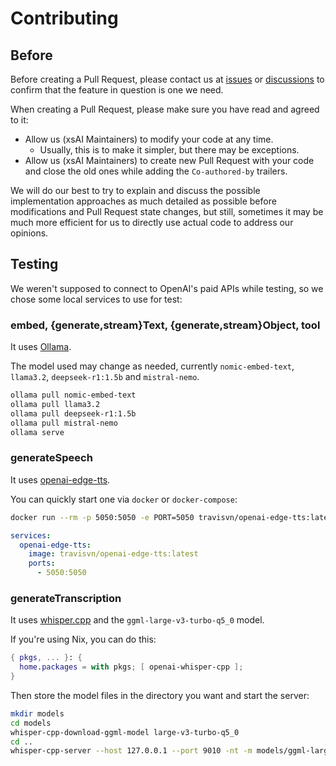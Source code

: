 # Contributing

## Before

Before creating a Pull Request, please contact us at [issues](https://github.com/moeru-ai/xsai/issues) or [discussions](https://github.com/moeru-ai/xsai/discussions) to confirm that the feature in question is one we need.

When creating a Pull Request, please make sure you have read and agreed to it:

- Allow us (xsAI Maintainers) to modify your code at any time.
  - Usually, this is to make it simpler, but there may be exceptions.
- Allow us (xsAI Maintainers) to create new Pull Request with your code and close the old ones while adding the `Co-authored-by` trailers.

We will do our best to try to explain and discuss the possible implementation approaches as much detailed as possible before modifications and Pull Request state changes,
but still, sometimes it may be much more efficient for us to directly use actual code to address our opinions.

## Testing

We weren't supposed to connect to OpenAI's paid APIs while testing, so we chose some local services to use for test:

### embed, {generate,stream}Text, {generate,stream}Object, tool

It uses [Ollama](https://github.com/ollama/ollama).

The model used may change as needed, currently `nomic-embed-text`, `llama3.2`, `deepseek-r1:1.5b` and `mistral-nemo`.

```bash
ollama pull nomic-embed-text
ollama pull llama3.2
ollama pull deepseek-r1:1.5b
ollama pull mistral-nemo
ollama serve
```

### generateSpeech

It uses [openai-edge-tts](https://github.com/travisvn/openai-edge-tts).

You can quickly start one via `docker` or `docker-compose`:

```bash
docker run --rm -p 5050:5050 -e PORT=5050 travisvn/openai-edge-tts:latest
```

```yaml
services:
  openai-edge-tts:
    image: travisvn/openai-edge-tts:latest
    ports:
      - 5050:5050
```

### generateTranscription

It uses [whisper.cpp](https://github.com/ggerganov/whisper.cpp) and the `ggml-large-v3-turbo-q5_0` model.

If you're using Nix, you can do this:

```nix
{ pkgs, ... }: {
  home.packages = with pkgs; [ openai-whisper-cpp ];
}
```

Then store the model files in the directory you want and start the server:

```bash
mkdir models
cd models
whisper-cpp-download-ggml-model large-v3-turbo-q5_0
cd ..
whisper-cpp-server --host 127.0.0.1 --port 9010 -nt -m models/ggml-large-v3-turbo-q5_0.bin --request-path /audio/transcriptions --inference-path ""
```

